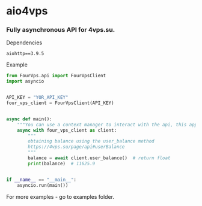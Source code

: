 # aio4vps
### Fully asynchronous API for 4vps.su. 
Dependencies
```
aiohttp==3.9.5
```

Example
```python
from FourVps.api import FourVpsClient
import asyncio


API_KEY = "YOR_API_KEY"
four_vps_client = FourVpsClient(API_KEY)


async def main():
    """You can use a context manager to interact with the api, this approach is most recommended."""
    async with four_vps_client as client:
        """
        obtaining balance using the user_balance method
        https://4vps.su/page/api#userBalance
        """
        balance = await client.user_balance()  # return float
        print(balance)  # 11625.9


if __name__ == "__main__":
    asyncio.run(main())

```

For more examples - go to examples folder.
